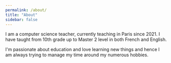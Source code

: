 ```yaml
---
permalink: /about/
title: "About"
sidebar: false
---
```


I am a computer science teacher, currently teaching in Paris since 2021. I have taught from 10th grade up to Master 2 level in both French and English.

I'm passionate about education and love learning new things and hence I am always trying to manage my time around my numerous hobbies.

